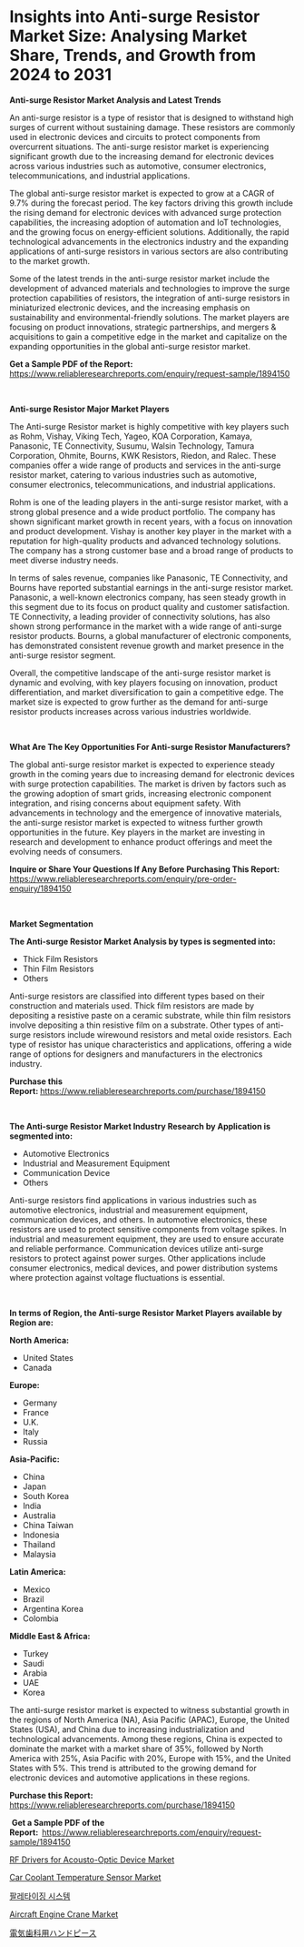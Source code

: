 <p><h1>Insights into Anti-surge Resistor Market Size: Analysing Market Share, Trends, and Growth from 2024 to 2031</h1></p><p><strong>Anti-surge Resistor Market Analysis and Latest Trends</strong></p>
<p><p>An anti-surge resistor is a type of resistor that is designed to withstand high surges of current without sustaining damage. These resistors are commonly used in electronic devices and circuits to protect components from overcurrent situations. The anti-surge resistor market is experiencing significant growth due to the increasing demand for electronic devices across various industries such as automotive, consumer electronics, telecommunications, and industrial applications.</p><p>The global anti-surge resistor market is expected to grow at a CAGR of 9.7% during the forecast period. The key factors driving this growth include the rising demand for electronic devices with advanced surge protection capabilities, the increasing adoption of automation and IoT technologies, and the growing focus on energy-efficient solutions. Additionally, the rapid technological advancements in the electronics industry and the expanding applications of anti-surge resistors in various sectors are also contributing to the market growth.</p><p>Some of the latest trends in the anti-surge resistor market include the development of advanced materials and technologies to improve the surge protection capabilities of resistors, the integration of anti-surge resistors in miniaturized electronic devices, and the increasing emphasis on sustainability and environmental-friendly solutions. The market players are focusing on product innovations, strategic partnerships, and mergers & acquisitions to gain a competitive edge in the market and capitalize on the expanding opportunities in the global anti-surge resistor market.</p></p>
<p><strong>Get a Sample PDF of the Report:&nbsp;</strong> <a href="https://www.reliableresearchreports.com/enquiry/request-sample/1894150">https://www.reliableresearchreports.com/enquiry/request-sample/1894150</a></p>
<p>&nbsp;</p>
<p><strong>Anti-surge Resistor Major Market Players</strong></p>
<p><p>The Anti-surge Resistor market is highly competitive with key players such as Rohm, Vishay, Viking Tech, Yageo, KOA Corporation, Kamaya, Panasonic, TE Connectivity, Susumu, Walsin Technology, Tamura Corporation, Ohmite, Bourns, KWK Resistors, Riedon, and Ralec. These companies offer a wide range of products and services in the anti-surge resistor market, catering to various industries such as automotive, consumer electronics, telecommunications, and industrial applications.</p><p>Rohm is one of the leading players in the anti-surge resistor market, with a strong global presence and a wide product portfolio. The company has shown significant market growth in recent years, with a focus on innovation and product development. Vishay is another key player in the market with a reputation for high-quality products and advanced technology solutions. The company has a strong customer base and a broad range of products to meet diverse industry needs.</p><p>In terms of sales revenue, companies like Panasonic, TE Connectivity, and Bourns have reported substantial earnings in the anti-surge resistor market. Panasonic, a well-known electronics company, has seen steady growth in this segment due to its focus on product quality and customer satisfaction. TE Connectivity, a leading provider of connectivity solutions, has also shown strong performance in the market with a wide range of anti-surge resistor products. Bourns, a global manufacturer of electronic components, has demonstrated consistent revenue growth and market presence in the anti-surge resistor segment.</p><p>Overall, the competitive landscape of the anti-surge resistor market is dynamic and evolving, with key players focusing on innovation, product differentiation, and market diversification to gain a competitive edge. The market size is expected to grow further as the demand for anti-surge resistor products increases across various industries worldwide.</p></p>
<p>&nbsp;</p>
<p><strong>What Are The Key Opportunities For Anti-surge Resistor Manufacturers?</strong></p>
<p><p>The global anti-surge resistor market is expected to experience steady growth in the coming years due to increasing demand for electronic devices with surge protection capabilities. The market is driven by factors such as the growing adoption of smart grids, increasing electronic component integration, and rising concerns about equipment safety. With advancements in technology and the emergence of innovative materials, the anti-surge resistor market is expected to witness further growth opportunities in the future. Key players in the market are investing in research and development to enhance product offerings and meet the evolving needs of consumers.</p></p>
<p><strong>Inquire or Share Your Questions If Any Before Purchasing This Report:</strong> <a href="https://www.reliableresearchreports.com/enquiry/pre-order-enquiry/1894150">https://www.reliableresearchreports.com/enquiry/pre-order-enquiry/1894150</a></p>
<p>&nbsp;</p>
<p><strong>Market Segmentation</strong></p>
<p><strong>The Anti-surge Resistor Market Analysis by types is segmented into:</strong></p>
<p><ul><li>Thick Film Resistors</li><li>Thin Film Resistors</li><li>Others</li></ul></p>
<p><p>Anti-surge resistors are classified into different types based on their construction and materials used. Thick film resistors are made by depositing a resistive paste on a ceramic substrate, while thin film resistors involve depositing a thin resistive film on a substrate. Other types of anti-surge resistors include wirewound resistors and metal oxide resistors. Each type of resistor has unique characteristics and applications, offering a wide range of options for designers and manufacturers in the electronics industry.</p></p>
<p><strong>Purchase this Report:&nbsp;</strong><a href="https://www.reliableresearchreports.com/purchase/1894150">https://www.reliableresearchreports.com/purchase/1894150</a></p>
<p>&nbsp;</p>
<p><strong>The Anti-surge Resistor Market Industry Research by Application is segmented into:</strong></p>
<p><ul><li>Automotive Electronics</li><li>Industrial and Measurement Equipment</li><li>Communication Device</li><li>Others</li></ul></p>
<p><p>Anti-surge resistors find applications in various industries such as automotive electronics, industrial and measurement equipment, communication devices, and others. In automotive electronics, these resistors are used to protect sensitive components from voltage spikes. In industrial and measurement equipment, they are used to ensure accurate and reliable performance. Communication devices utilize anti-surge resistors to protect against power surges. Other applications include consumer electronics, medical devices, and power distribution systems where protection against voltage fluctuations is essential.</p></p>
<p>&nbsp;</p>
<p><strong>In terms of Region, the Anti-surge Resistor Market Players available by Region are:</strong></p>
<p>
    <p> <strong> North America: </strong>
        <ul>
            <li>United States</li>
            <li>Canada</li>
        </ul>
        </p> 
    <p> <strong> Europe: </strong>
        <ul>
            <li>Germany</li>
            <li>France</li>
            <li>U.K.</li>
            <li>Italy</li>
            <li>Russia</li>
        </ul>
        </p> 
    <p> <strong> Asia-Pacific: </strong>
        <ul>
            <li>China</li>
            <li>Japan</li>
            <li>South Korea</li>
            <li>India</li>
            <li>Australia</li>
            <li>China Taiwan</li>
            <li>Indonesia</li>
            <li>Thailand</li>
            <li>Malaysia</li>
        </ul>
        </p> 
    <p> <strong> Latin America: </strong>
        <ul>
            <li>Mexico</li>
            <li>Brazil</li>
            <li>Argentina Korea</li>
            <li>Colombia</li>
        </ul>
        </p> 
    <p> <strong> Middle East & Africa: </strong>
        <ul>
            <li>Turkey</li>
            <li>Saudi</li>
            <li>Arabia</li>
            <li>UAE</li>
            <li>Korea</li>
        </ul>
    </p>
    </p>
<p><p>The anti-surge resistor market is expected to witness substantial growth in the regions of North America (NA), Asia Pacific (APAC), Europe, the United States (USA), and China due to increasing industrialization and technological advancements. Among these regions, China is expected to dominate the market with a market share of 35%, followed by North America with 25%, Asia Pacific with 20%, Europe with 15%, and the United States with 5%. This trend is attributed to the growing demand for electronic devices and automotive applications in these regions.</p></p>
<p><strong>Purchase this Report: </strong><a href="https://www.reliableresearchreports.com/purchase/1894150">https://www.reliableresearchreports.com/purchase/1894150</a></p>
<p>&nbsp;<strong>Get a Sample PDF of the Report:&nbsp;&nbsp;</strong><a href="https://www.reliableresearchreports.com/enquiry/request-sample/1894150">https://www.reliableresearchreports.com/enquiry/request-sample/1894150</a></p>
<p><strong></strong></p>
<p><p><a href="https://github.com/beatblasta/Market-Research-Report-List-2/blob/main/rf-drivers-for-acousto-optic-device-market.md">RF Drivers for Acousto-Optic Device Market</a></p><p><a href="https://issuu.com/reportprime-2/docs/car-coolant-temperature-sensor-market-size-2030.pp">Car Coolant Temperature Sensor Market</a></p><p><a href="https://github.com/darrellockm3ytan895656/Market-Research-Report-List-1/blob/main/791188512950.md">팔레타이징 시스템</a></p><p><a href="https://issuu.com/reportprime-2/docs/aircraft-engine-crane-market-size-2030.pptx">Aircraft Engine Crane Market</a></p><p><a href="https://medium.com/@nicolasrown5/%E9%9B%BB%E5%8B%95%E6%AD%AF%E7%A7%91%E3%83%8F%E3%83%B3%E3%83%89%E3%83%94%E3%83%BC%E3%82%B9%E5%B8%82%E5%A0%B4-2031%E5%B9%B4%E3%81%BE%E3%81%A7%E3%81%AE%E6%88%90%E5%8A%9F%E3%81%99%E3%82%8B%E3%83%93%E3%82%B8%E3%83%8D%E3%82%B9%E6%88%A6%E7%95%A5%E3%81%AE%E9%8D%B5-1eb7260b5feb">電気歯科用ハンドピース</a></p></p>